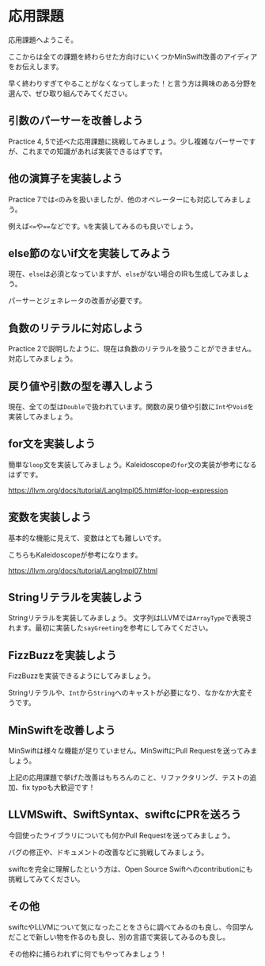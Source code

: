 # 応用課題

応用課題へようこそ。


ここからは全ての課題を終わらせた方向けにいくつかMinSwift改善のアイディアをお伝えします。

早く終わりすぎてやることがなくなってしまった！と言う方は興味のある分野を選んで、ぜひ取り組んでみてください。

## 引数のパーサーを改善しよう

Practice 4, 5で述べた応用課題に挑戦してみましょう。少し複雑なパーサーですが、これまでの知識があれば実装できるはずです。

## 他の演算子を実装しよう

Practice 7では`<`のみを扱いましたが、他のオペレーターにも対応してみましょう。

例えば`<=`や`==`などです。`%`を実装してみるのも良いでしょう。

## else節のないif文を実装してみよう

現在、`else`は必須となっていますが、`else`がない場合のIRも生成してみましょう。

パーサーとジェネレータの改善が必要です。

## 負数のリテラルに対応しよう

Practice 2で説明したように、現在は負数のリテラルを扱うことができません。対応してみましょう。

## 戻り値や引数の型を導入しよう

現在、全ての型は`Double`で扱われています。関数の戻り値や引数に`Int`や`Void`を実装してみましょう。

## for文を実装しよう

簡単な`loop`文を実装してみましょう。Kaleidoscopeの`for`文の実装が参考になるはずです。

https://llvm.org/docs/tutorial/LangImpl05.html#for-loop-expression

## 変数を実装しよう

基本的な機能に見えて、変数はとても難しいです。

こちらもKaleidoscopeが参考になります。

https://llvm.org/docs/tutorial/LangImpl07.html

## Stringリテラルを実装しよう

Stringリテラルを実装してみましょう。
文字列はLLVMでは`ArrayType`で表現されます。最初に実装した`sayGreeting`を参考にしてみてください。

## FizzBuzzを実装しよう

FizzBuzzを実装できるようにしてみましょう。

Stringリテラルや、`Int`から`String`へのキャストが必要になり、なかなか大変そうです。

## MinSwiftを改善しよう

MinSwiftは様々な機能が足りていません。MinSwiftにPull Requestを送ってみましょう。

上記の応用課題で挙げた改善はもちろんのこと、リファクタリング、テストの追加、fix typoも大歓迎です！

## LLVMSwift、SwiftSyntax、swiftcにPRを送ろう

今回使ったライブラリについても何かPull Requestを送ってみましょう。

バグの修正や、ドキュメントの改善などに挑戦してみましょう。

swiftcを完全に理解したという方は、Open Source Swiftへのcontributionにも挑戦してみてください。

## その他

swiftcやLLVMについて気になったことをさらに調べてみるのも良し、今回学んだことで新しい物を作るのも良し、別の言語で実装してみるのも良し。

その他枠に捕らわれずに何でもやってみましょう！

